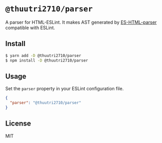 # `@thuutri2710/parser`

A parser for HTML-ESLint.
It makes AST generated by [ES-HTML-parser](https://github.com/yeonjuan/es-html-parser) compatible with ESLint.

## Install

```bash
$ yarn add -D @thuutri2710/parser
$ npm install -D @thuutri2710/parser
```

## Usage

Set the `parser` property in your ESLint configuration file.

```json
{
  "parser": "@thuutri2710/parser"
}
```

## License

MIT
